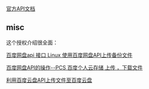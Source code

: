 
[官方API文档](https://pan.baidu.com/union/doc/pksg0s9ns)




## misc

这个授权介绍很全面：

[百度网盘api 接口 Linux 使用百度网盘API上传备份文件](https://www.daimajiaoliu.com/daima/479bba6e6900403)




[百度网盘API的操作--PCS 百度个人云存储 上传 ，下载文件](https://www.cxyzjd.com/article/u014492257/39856403)

[利用百度云盘API上传文件至百度云盘](https://blog.csdn.net/admans/article/details/80653490)





